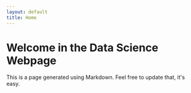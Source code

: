 ```yaml
---
layout: default
title: Home
---
```

# Welcome in the Data Science Webpage

This is a page generated using Markdown. Feel free to update that, it's easy.
